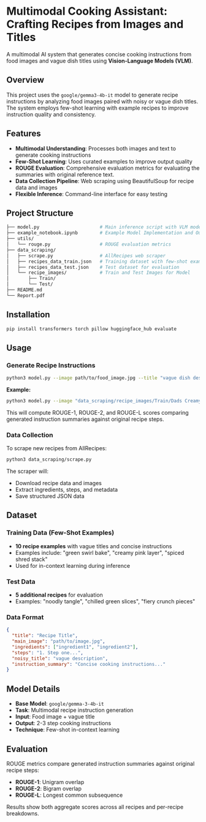 # Multimodal Cooking Assistant: Crafting Recipes from Images and Titles

A multimodal AI system that generates concise cooking instructions from food images and vague dish titles using **Vision-Language Models (VLM)**.

## Overview

This project uses the `google/gemma3-4b-it` model to generate recipe instructions by analyzing food images paired with noisy or vague dish titles. The system employs few-shot learning with example recipes to improve instruction quality and consistency.

## Features

- **Multimodal Understanding**: Processes both images and text to generate cooking instructions
- **Few-Shot Learning**: Uses curated examples to improve output quality
- **ROUGE Evaluation**: Comprehensive evaluation metrics for evaluating the summaries with original reference text.
- **Data Collection Pipeline**: Web scraping using BeautifulSoup for recipe data and images
- **Flexible Inference**: Command-line interface for easy testing

## Project Structure

```bash
├── model.py                      # Main inference script with VLM model
├── example_notebook.ipynb        # Example Model Implementation and Output
├── utils/  
│   └── rouge.py                  # ROUGE evaluation metrics
├── data_scraping/  
│   ├── scrape.py                 # AllRecipes web scraper
│   ├── recipes_data_train.json   # Training dataset with few-shot examples
│   ├── recipes_data_test.json    # Test dataset for evaluation
│   └── recipe_images/            # Train and Test Images for Model
│       ├── Train/               
│       └── Test/  
├── README.md               
└── Report.pdf
```

## Installation

```bash
pip install transformers torch pillow huggingface_hub evaluate
```

## Usage

### Generate Recipe Instructions

```bash
python3 model.py --image path/to/food_image.jpg --title "vague dish description"
```

**Example:**

```bash
python3 model.py --image "data_scraping/recipe_images/Train/Dads Creamy Cucumber Salad Recipe.jpg" --title "chilled green slices"
```

This will compute ROUGE-1, ROUGE-2, and ROUGE-L scores comparing generated instruction summaries against original recipe steps.

### Data Collection

To scrape new recipes from AllRecipes:

```bash
python3 data_scraping/scrape.py
```

The scraper will:

- Download recipe data and images
- Extract ingredients, steps, and metadata
- Save structured JSON data

## Dataset

### Training Data (Few-Shot Examples)

- **10 recipe examples** with vague titles and concise instructions
- Examples include: "green swirl bake", "creamy pink layer", "spiced shred stack"
- Used for in-context learning during inference

### Test Data

- **5 additional recipes** for evaluation
- Examples: "noodly tangle", "chilled green slices", "fiery crunch pieces"

### Data Format

```json
{
  "title": "Recipe Title",
  "main_image": "path/to/image.jpg",
  "ingredients": ["ingredient1", "ingredient2"],
  "steps": "1. Step one...",
  "noisy_title": "vague description",
  "instruction_summary": "Concise cooking instructions..."
}
```

## Model Details

- **Base Model**: `google/gemma-3-4b-it`
- **Task**: Multimodal recipe instruction generation
- **Input**: Food image + vague title
- **Output**: 2-3 step cooking instructions
- **Technique**: Few-shot in-context learning

## Evaluation

ROUGE metrics compare generated instruction summaries against original recipe steps:

- **ROUGE-1**: Unigram overlap
- **ROUGE-2**: Bigram overlap  
- **ROUGE-L**: Longest common subsequence

Results show both aggregate scores across all recipes and per-recipe breakdowns.
